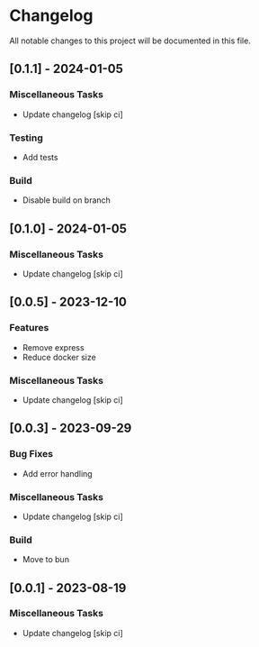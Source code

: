 # Changelog

All notable changes to this project will be documented in this file.

## [0.1.1] - 2024-01-05

### Miscellaneous Tasks

- Update changelog [skip ci]

### Testing

- Add tests

### Build

- Disable build on branch

## [0.1.0] - 2024-01-05

### Miscellaneous Tasks

- Update changelog [skip ci]

## [0.0.5] - 2023-12-10

### Features

- Remove express
- Reduce docker size

### Miscellaneous Tasks

- Update changelog [skip ci]

## [0.0.3] - 2023-09-29

### Bug Fixes

- Add error handling

### Miscellaneous Tasks

- Update changelog [skip ci]

### Build

- Move to bun

## [0.0.1] - 2023-08-19

### Miscellaneous Tasks

- Update changelog [skip ci]

<!-- generated by git-cliff -->
